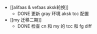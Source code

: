 - [[alifaas & vefaas aksk轮换]]
	- DONE 更新 gray 环境 aksk tcc 配置
- [[my 迁移二期]]
	- DONE 检查 cn 和 my 的 tcc 和 fg diff